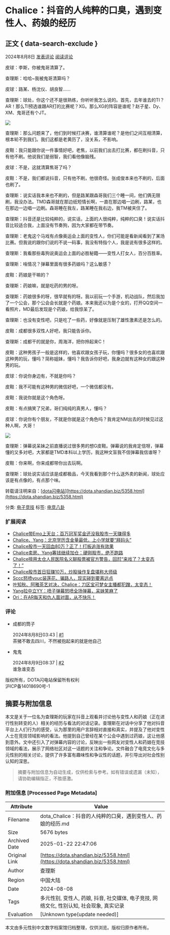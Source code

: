 # Chalice：抖音的人纯粹的口臭，遇到变性人、药娘的经历

## 正文 { data-search-exclude }


2024年8月8日 [发表评论](#respond) [阅读评论](#comments)

皮球：李斯，你被鬼哥清算了。

查理斯：哈哈~我被鬼哥清算吗？

皮球：路某、杨沈仪、胡良智……

查理斯：球处，你这个还不是很熟练，你听听我怎么说的。首先，去年谁去的TI？AR！那么TI预选谁跟AR打的比赛呢？XG。那么XG的阵容是谁呢？赵子星、Dy、XM、鬼哥还有个JT。

![](https://nimg.ws.126.net/?url=http%3A%2F%2Fdingyue.ws.126.net%2F2024%2F0808%2F264e6805j00shv5b9001nd000pp00o4m.jpg&thumbnail=660x2147483647&quality=80&type=jpg)

查理斯：那么问题来了，他们到时候打决赛，谁清算谁呢？是他们之间互相清算，根本轮不到我们。我们这都是老黄历了，没关系，不影响。

皮鞋：我只能跟你说一件事情好吧，老焦，以前我们出去打比赛，都在刷抖音，只有他不刷。他说我们是弱智，我们看他像脑残。

皮球：不是，这就清算焦哥了吗？

皮鞋：不是，我们都说抖音，只有他不刷，他很奇怪。张成俊本来也不刷的，后面也刷了。

查理斯：说实话我本来也不刷的，但是路某跟森哥我们三个睡一间，他们俩无限刷，我没办法。TMD森哥就在那边纸短情长啊，一直在那边唱一边刷，路某，也在那边一边唱一边刷。森哥睡在我左，路某睡在我右边，我TM被夹住了。

查理斯：抖音还是比较纯粹的，说实话，上面的人很纯粹，纯粹的口臭！说实话抖音比较适合我，上面没有节奏狗，因为大家都在带节奏。

查理斯：老鬼这个马戏有点像奥运会上面的变性人，你们可能是看新闻看到了某场比赛。但我说的跟你们说的不说一码事，我没有特指个人，我是说有很多这样的。

查理斯：我看那些毒狗说奥运会上面的必胜秘籍——变性人打女人，百分百胜率。

查理斯：啥情况？弹幕里面有很多药娘吗？这么敏感？

皮鞋：药娘是干嘛的？

查理斯：药娘嘛，就是吃药的男的呀。

查理斯：药娘很多的呀，很早就有的呀。我以前玩一个手游，机动战队，然后我加了一个公会，那个公会会长就是个药娘。本来我还以为是个女的，打开QQ空间一看照片，MD最后发现是个药娘，给我惊呆了。

查理斯：也没有变性吧，只是吃了一些药，好像就是压制了雄性激素还是怎么的。

皮鞋：成都很多双性人好吧，我只能告诉你。

查理斯：成都干的就是你，周海洋，把你拎起来C！

皮鞋：这种男孩子一般是这样的，他喜欢跟女孩子玩，你懂吗？很多女的也喜欢跟这种男的玩，懂吗？简称姐妹，懂吗？我告诉你好吧，我身边就有这种女的跟这种男的玩。

皮球：你说你身边有，不就是你吗？

皮鞋：我不可能有这种男的微信好吧，一个微信都没有。

皮鞋：我说你就是这个角色呀。

皮鞋：有点搞笑了兄弟，哥们纯纯的真男人，懂吗？

皮球：你说你有个朋友，不就是你就是这个角色吗？我肯定NM出去的时候见过这种人啊，大哥！

![](https://nimg.ws.126.net/?url=http%3A%2F%2Fdingyue.ws.126.net%2F2024%2F0808%2F2ef9420cj00shv5b9000sd000km00drm.jpg&thumbnail=660x2147483647&quality=80&type=jpg)

查理斯：弹幕说呆妹之前直播说过很多男的想G皮鞋。弹幕说的我肯定信呀，弹幕懂的又多对吧，大家都是TMD本科以上学历，我这种文盲我不信弹幕我信谁呀？

皮鞋：你来啊，你来成都带你出去玩啊。

查理斯：球处说实话应该是成都极品，今天我看到那个什么送外卖的新闻，球处应该是有点像的，有点那个味。

转载请注明来自：[[dota闪电站](http://dota.shandian.biz)][https://dota.shandian.biz/5358.html](https://dota.shandian.biz/5358.html)

分类: [电子竞技](https://dota.shandian.biz/dota2/esports) 标签: [电竞八卦](https://dota.shandian.biz/tag/esport)

### 扩展阅读

- [Chalice带Emo上天台：百万冠军奖金还没我股市一天赚得多](https://dota.shandian.biz/5503.html)
- [Chalice、Yang：北京学历含金量最低，上小学就要“拜码头”](https://dota.shandian.biz/5485.html)
- [Chalice股市一天回血80万？正了！打板追涨有效果](https://dota.shandian.biz/5483.html)
- [Chalice卖房、Yang筹钱继续加仓：硬刚股市，绝不跑路](https://dota.shandian.biz/5481.html)
- [Chalice擅用太仓人民医院名义聊股票被官方警告，回怼“来戏了？太变态了！”](https://dota.shandian.biz/5480.html)
- [Chalice股市首日狂赚10万，炒股操作复盘堪称大师级](https://dota.shandian.biz/5476.html)
- [Sccc怒喷youc装莲花、骗路人，现实碰到要离远点](https://dota.shandian.biz/5475.html)
- [叶知秋、阿雅茶艺对决，Chalice：刀区宝可梦女主播都犯蹭，太变态！](https://dota.shandian.biz/5474.html)
- [Yang拉中立YY：喷子弹幕怒喷全场弹幕，呆妹笑麻了](https://dota.shandian.biz/5470.html)
- [Ori：在AR每天和仇人面对面，从不快乐！](https://dota.shandian.biz/5406.html)

### 评论

- 成都的筒子  

    2024年8月8日03:43 | [#1](#comment-52725)  
    茶猪不敢去四川，不然被抱起来的就是他自己
  
- 鬼鬼  

    2024年8月9日08:37 | [#2](#comment-52733)  
    谁急谁变态  

版权所有，DOTA闪电站保留所有权利  
沪ICP备14018690号-1
<!-- tcd_original_link https://dota.shandian.biz/5358.html -->


## 摘要与附加信息

<!-- tcd_abstract -->
本文是关于一位名为查理斯的玩家在抖音上观看并讨论他与变性人和药娘（正在进行性别转变的人）相关的经历与看法的对话记录。查理斯在对话中分享了他对抖音平台上人们行为的感受，认为那里的用户言辞相对直接和真实，并提及了他对变性人士在竞技领域影响的看法。他提到自己曾经在某个公会中遇到过药娘，这让他感到意外。文中还引入了对弹幕内容的讨论，反映出一些网友对变性人和药娘在竞技领域的看法，展示了网络社区对这一话题的关注和争论。文件融合了电竞文化与多元性别的相关讨论，提供了许多富有趣味性和争议性的话题，并引导出对社会性别认知的深思。
<!-- tcd_abstract_end -->

> 摘要与附加信息为自动生成，仅供检索与参考。如有错误或遗漏（未知），请协助编辑指正，不胜感激。

### 附加信息 [Processed Page Metadata]

| Attribute       | Value                                  |
|-----------------|----------------------------------------|
| Filename        | dota_Chalice：抖音的人纯粹的口臭，遇到变性人、药娘的经历.md                             |
| Size            | 5676 bytes                           |
| Archived Date   | 2025-01-22 22:47:06                             |
| Original Link   | [https://dota.shandian.biz/5358.html](https://dota.shandian.biz/5358.html)                       |
| Author          | 查理斯                               |
| Region          | 中国大陆                               |
| Date            | 2024-08-08                                 |
| Tags            | 多元性别, 变性人, 药娘, 抖音, 社交媒体, 电子竞技, 网络文化, 性别认知, 社会现象, 真实记录                                 |
| Evaluation            | [Unknown type(update needed)]                                 |
<!-- tcd_table_end -->

本文由多元性别中文数字档案馆归档整理，仅供浏览。版权归原作者所有。
